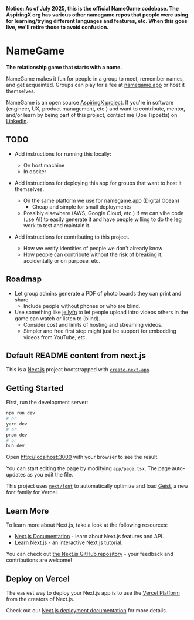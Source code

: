 **Notice: As of July 2025, this is the official NameGame codebase. The AspiringX
org has various other namegame repos that people were using for learning/trying
different languages and features, etc. When this goes live, we'll retire those
to avoid confusion.**

# NameGame

**The relationship game that starts with a name.**

NameGame makes it fun for people in a group to meet, remember names, and get
acquainted. Groups can play for a fee at [namegame.app](https://namegame.app) or
host it themselves.

NameGame is an open source
[AspiringX project](https://github.com/aspiringx/.github). If you're in software
(engineer, UX, product management, etc.) and want to contribute, mentor, and/or
learn by being part of this project, contact me (Joe Tippetts) on
<a href="https://www.linkedin.com/in/jtippetts/" target="_blank">LinkedIn</a>.

## TODO

- Add instructions for running this locally:
  - On host machine
  - In docker
- Add instructions for deploying this app for groups that want to host it
  themselves.
  - On the same platform we use for namegame.app (Digital Ocean)
    - Cheap and simple for small deployments
  - Possibly elsewhere (AWS, Google Cloud, etc.) if we can vibe code (use AI) to
    easily generate it and have people willing to do the leg work to test and
    maintain it.

- Add instructions for contributing to this project.
  - How we verify identities of people we don't already know
  - How people can contribute without the risk of breaking it, accidentally or
    on purpose, etc.

## Roadmap

- Let group admins generate a PDF of photo boards they can print and share.
  - Include people without phones or who are blind.
- Use something like [jellyfn](https://jellyfin.org) to let people upload intro
  videos others in the game can watch or listen to (blind).
  - Consider cost and limits of hosting and streaming videos.
  - Simpler and free first step might just be support for embedding videos from
    YouTube, etc.

## Default README content from next.js

This is a [Next.js](https://nextjs.org) project bootstrapped with
[`create-next-app`](https://nextjs.org/docs/app/api-reference/cli/create-next-app).

## Getting Started

First, run the development server:

```bash
npm run dev
# or
yarn dev
# or
pnpm dev
# or
bun dev
```

Open [http://localhost:3000](http://localhost:3000) with your browser to see the
result.

You can start editing the page by modifying `app/page.tsx`. The page
auto-updates as you edit the file.

This project uses
[`next/font`](https://nextjs.org/docs/app/building-your-application/optimizing/fonts)
to automatically optimize and load [Geist](https://vercel.com/font), a new font
family for Vercel.

## Learn More

To learn more about Next.js, take a look at the following resources:

- [Next.js Documentation](https://nextjs.org/docs) - learn about Next.js
  features and API.
- [Learn Next.js](https://nextjs.org/learn) - an interactive Next.js tutorial.

You can check out
[the Next.js GitHub repository](https://github.com/vercel/next.js) - your
feedback and contributions are welcome!

## Deploy on Vercel

The easiest way to deploy your Next.js app is to use the
[Vercel Platform](https://vercel.com/new?utm_medium=default-template&filter=next.js&utm_source=create-next-app&utm_campaign=create-next-app-readme)
from the creators of Next.js.

Check out our
[Next.js deployment documentation](https://nextjs.org/docs/app/building-your-application/deploying)
for more details.
